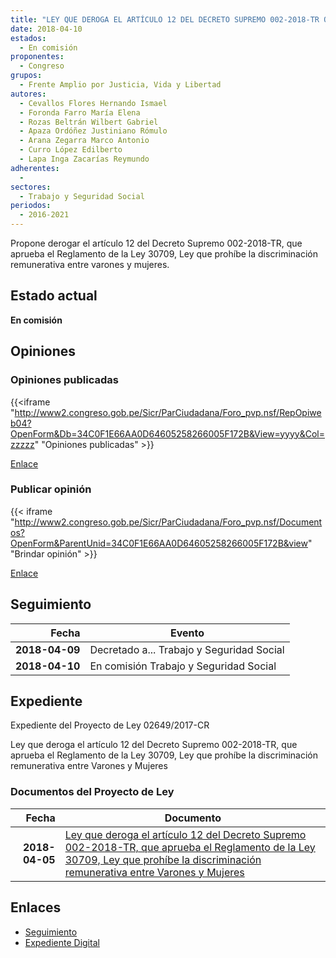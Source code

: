 ```yaml
---
title: "LEY QUE DEROGA EL ARTÍCULO 12 DEL DECRETO SUPREMO 002-2018-TR QUE APRUEBA EL REGLAMENTO DE LA LEY 30709, LEY QUE PROHÍBE LA DISCRIMINACIÓN REMUNERATIVA ENTRE VARONES Y MUJERES"
date: 2018-04-10
estados: 
  - En comisión
proponentes: 
  - Congreso
grupos: 
  - Frente Amplio por Justicia, Vida y Libertad
autores: 
  - Cevallos Flores Hernando Ismael
  - Foronda Farro María Elena
  - Rozas Beltrán Wilbert Gabriel
  - Apaza Ordóñez Justiniano Rómulo
  - Arana Zegarra Marco Antonio
  - Curro López Edilberto
  - Lapa Inga Zacarías Reymundo
adherentes: 
  - 
sectores: 
  - Trabajo y Seguridad Social
periodos: 
  - 2016-2021
---
```


Propone derogar el artículo 12 del Decreto Supremo 002-2018-TR, que aprueba el Reglamento de la Ley 30709, Ley que prohíbe la discriminación remunerativa entre varones y mujeres.


## Estado actual

**En comisión**

## Opiniones

### Opiniones publicadas

{{<iframe "http://www2.congreso.gob.pe/Sicr/ParCiudadana/Foro_pvp.nsf/RepOpiweb04?OpenForm&Db=34C0F1E66AA0D64605258266005F172B&View=yyyy&Col=zzzzz" "Opiniones publicadas" >}}

[Enlace](http://www2.congreso.gob.pe/Sicr/ParCiudadana/Foro_pvp.nsf/RepOpiweb04?OpenForm&Db=34C0F1E66AA0D64605258266005F172B&View=yyyy&Col=zzzzz)
### Publicar opinión

{{< iframe "http://www2.congreso.gob.pe/Sicr/ParCiudadana/Foro_pvp.nsf/Documentos?OpenForm&ParentUnid=34C0F1E66AA0D64605258266005F172B&view" "Brindar opinión" >}}

[Enlace](http://www2.congreso.gob.pe/Sicr/ParCiudadana/Foro_pvp.nsf/Documentos?OpenForm&ParentUnid=34C0F1E66AA0D64605258266005F172B&view)

## Seguimiento

| Fecha | Evento |
|------:|--------|
| **2018-04-09** | Decretado a... Trabajo y Seguridad Social|
| **2018-04-10** | En comisión Trabajo y Seguridad Social|


## Expediente

Expediente del Proyecto de Ley 02649/2017-CR

Ley que deroga el artículo 12 del Decreto Supremo 002-2018-TR, que aprueba el Reglamento de la Ley 30709, Ley que prohíbe la discriminación remunerativa entre Varones y Mujeres


### Documentos del Proyecto de Ley

| Fecha | Documento |
|------:|--------|
| **2018-04-05** | [Ley que deroga el artículo 12 del Decreto Supremo 002-2018-TR, que aprueba el Reglamento de la Ley 30709, Ley que prohíbe la discriminación remunerativa entre Varones y Mujeres](http://www.leyes.congreso.gob.pe/Documentos/2016_2021/Proyectos_de_Ley_y_de_Resoluciones_Legislativas/PL0264920180405..PDF) |

## Enlaces 

- [Seguimiento](http://www2.congreso.gob.pe/Sicr/TraDocEstProc/CLProLey2016.nsf/f7fff46988ca05b1052578e100829cc7/540f6d82775de40c05258266005f97e1?OpenDocument)
- [Expediente Digital](http://www2.congreso.gob.pe/Sicr/TraDocEstProc/CLProLey2016.nsf/f7fff46988ca05b1052578e100829cc7/540f6d82775de40c05258266005f97e1?OpenDocument&Click=05257FB7005EB655.eb71d0cf91d8294e05256cdf006b5706/$Body/0.1C6C)
